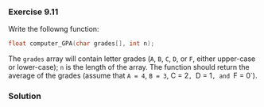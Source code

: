 ### Exercise 9.11
Write the followng function:
```c
float computer_GPA(char grades[], int n);
```
The `grades` array will contain letter grades (`A`, `B`, `C`, `D`, or `F`, either upper-case or lower-case); `n` is the length of the array. The function should return the average of the grades (assume that `A = 4`, `B = 3`, C = 2`, `D = 1`, and `F = 0`).
### Solution
